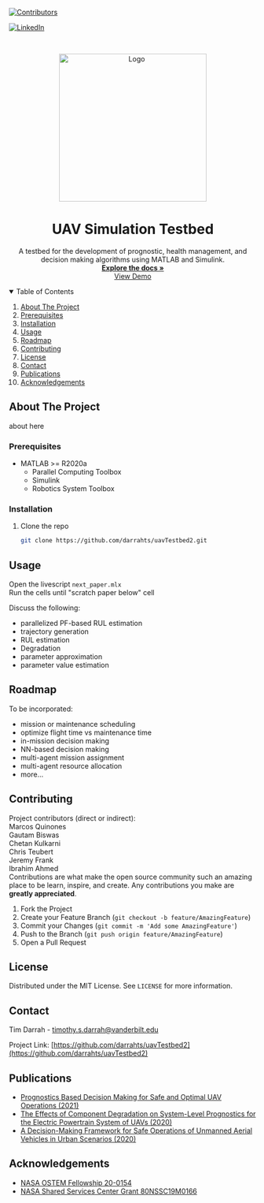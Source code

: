 
<!--
*** Thanks for checking out the Best-README-Template. If you have a suggestion
*** that would make this better, please fork the repo and create a pull request
*** or simply open an issue with the tag "enhancement".
*** Thanks again! Now go create something AMAZING! :D
-->



<!-- PROJECT SHIELDS -->
<!--
*** I'm using markdown "reference style" links for readability.
*** Reference links are enclosed in brackets [ ] instead of parentheses ( ).
*** See the bottom of this document for the declaration of the reference variables
*** for contributors-url, forks-url, etc. This is an optional, concise syntax you may use.
*** https://www.markdownguide.org/basic-syntax/#reference-style-links
-->
[![Contributors][contributors-shield]][contributors-url]
<!--
[![Forks][forks-shield]][forks-url]
[![Stargazers][stars-shield]][stars-url]
[![Issues][issues-shield]][issues-url]
[![MIT License][license-shield]][license-url]
-->
[![LinkedIn][linkedin-shield]][linkedin-url]



<!-- PROJECT LOGO -->
<br />
<p align="center">
  <a href="https://lab.vanderbilt.edu/vumacs/">
    <img src="https://whitelabel.2u.com/cdn/v1/vu-eng/logo-1.png" alt="Logo" width=300>
  </a>

  <h1 align="center">UAV Simulation Testbed</h3>

  <p align="center">
    A testbed for the development of prognostic, health management, and decision making algorithms using MATLAB and Simulink.
    <br />
    <a href="https://github.com/darrahts/uavTestbed2"><strong>Explore the docs »</strong></a>
    <br />
    <a href="https://github.com/darrahts/uavTestbed2">View Demo</a>
  </p>
</p>



<!-- TABLE OF CONTENTS -->
<details open="open">
  <summary>Table of Contents</summary>
  <ol>
    <li><a href="#about-the-project">About The Project</a></li>
    <li><a href="#prerequisites">Prerequisites</a></li>
    <li><a href="#installation">Installation</a></li>
    <li><a href="#usage">Usage</a></li>
    <li><a href="#roadmap">Roadmap</a></li>
    <li><a href="#contributing">Contributing</a></li>
    <li><a href="#license">License</a></li>
    <li><a href="#contact">Contact</a></li>
    <li><a href="#publications">Publications</a></li>
    <li><a href="#acknowledgements">Acknowledgements</a></li>
  </ol>
</details>



<!-- ABOUT THE PROJECT -->
## About The Project

<!-- 
[![Screenshot][product-screenshot]](https://example.com)
-->
about here

### Prerequisites

* MATLAB >= R2020a
    - Parallel Computing Toolbox
    - Simulink
    - Robotics System Toolbox

### Installation

1. Clone the repo
   ```sh
   git clone https://github.com/darrahts/uavTestbed2.git
   ```

<!-- USAGE EXAMPLES -->
## Usage

Open the livescript `next_paper.mlx`  
Run the cells until "scratch paper below" cell  


Discuss the following:  
- parallelized PF-based RUL estimation
- trajectory generation
- RUL estimation
- Degradation
- parameter approximation
- parameter value estimation

<!-- ROADMAP -->
## Roadmap

To be incorporated:  

* mission or maintenance scheduling
* optimize flight time vs maintenance time
* in-mission decision making
* NN-based decision making
* multi-agent mission assignment
* multi-agent resource allocation 
* more...

<!-- CONTRIBUTING -->
## Contributing
Project contributors (direct or indirect):  
Marcos Quinones  
Gautam Biswas  
Chetan Kulkarni  
Chris Teubert  
Jeremy Frank  
Ibrahim Ahmed  
Contributions are what make the open source community such an amazing place to be learn, inspire, and create. Any contributions you make are **greatly appreciated**.

1. Fork the Project
2. Create your Feature Branch (`git checkout -b feature/AmazingFeature`)
3. Commit your Changes (`git commit -m 'Add some AmazingFeature'`)
4. Push to the Branch (`git push origin feature/AmazingFeature`)
5. Open a Pull Request


<!-- LICENSE -->
## License

Distributed under the MIT License. See `LICENSE` for more information.



<!-- CONTACT -->
## Contact

Tim Darrah - timothy.s.darrah@vanderbilt.edu

Project Link: [https://github.com/darrahts/uavTestbed2](https://github.com/darrahts/uavTestbed2)

<!-- PUBLICATIONS -->
## Publications
* [Prognostics Based Decision Making for Safe and Optimal UAV Operations (2021)](https://arc.aiaa.org/doi/abs/10.2514/6.2021-0394)
* [The Effects of Component Degradation on System-Level Prognostics for the Electric Powertrain System of UAVs (2020)](https://arc.aiaa.org/doi/abs/10.2514/6.2020-1626)
* [A Decision-Making Framework for Safe Operations of Unmanned Aerial Vehicles in Urban Scenarios (2020)](https://phmpapers.org/index.php/phmconf/article/view/1190)



<!-- ACKNOWLEDGEMENTS -->
## Acknowledgements
* [NASA OSTEM Fellowship 20-0154](https://www.nasa.gov/stem/fellowships-scholarships/index.html)
* [NASA Shared Services Center Grant 80NSSC19M0166](https://www.nasa.gov/centers/nssc)

<!-- MARKDOWN LINKS & IMAGES -->
[contributors-shield]: https://img.shields.io/github/contributors/darrahts/uavtestbed2.svg?style=for-the-badge
[contributors-url]: https://github.com/darrahts/uavTestbed2/graphs/contributors

[linkedin-shield]: https://img.shields.io/badge/-LinkedIn-black.svg?style=for-the-badge&logo=linkedin&colorB=555
[linkedin-url]: https://www.linkedin.com/in/timothydarrah/
[product-screenshot]: images/screenshot.png
